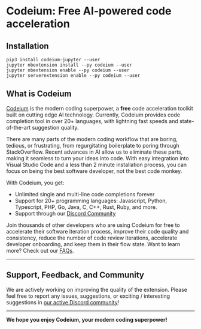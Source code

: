 # Codeium: Free AI-powered code acceleration

## Installation

```
pip3 install codeium-jupyter --user
jupyter nbextension install --py codeium --user
jupyter nbextension enable --py codeium --user
jupyter serverextension enable --py codeium --user
```

## What is Codeium

[Codeium](https://www.codeium.com) is the modern coding superpower, a **free** code acceleration toolkit built on cutting edge AI technology. Currently, Codeium provides code completion tool in over 20+ languages, with lightning fast speeds and state-of-the-art suggestion quality.

There are many parts of the modern coding workflow that are boring, tedious, or frustrating, from regurgitating boilerplate to poring through StackOverflow. Recent advances in AI allow us to eliminate these parts, making it seamless to turn your ideas into code. With easy integration into Visual Studio Code and a less than 2 minute installation process, you can focus on being the best software developer, not the best code monkey.

With Codeium, you get:

- Unlimited single and multi-line code completions forever
- Support for 20+ programming languages: Javascript, Python, Typescript, PHP, Go, Java, C, C++, Rust, Ruby, and more.
- Support through our [Discord Community](https://discord.gg/3XFf78nAx5)

Join thousands of other developers who are using Codeium for free to accelerate their software iteration process, improve their code quality and consistency, reduce the number of code review iterations, accelerate developer onboarding, and keep them in their flow state. Want to learn more? Check out our [FAQs](https://www.codeium.com/faqs).

<hr>

## Support, Feedback, and Community

We are actively working on improving the quality of the extension. Please feel free to report any issues, suggestions, or exciting / interesting suggestions in [our active Discord community](https://discord.gg/3XFf78nAx5)!

<hr>

**We hope you enjoy Codeium, your modern coding superpower!**

